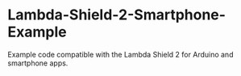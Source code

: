 # Lambda-Shield-2-Smartphone-Example
Example code compatible with the Lambda Shield 2 for Arduino and smartphone apps.
